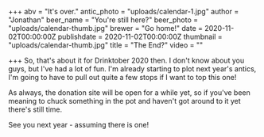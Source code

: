 +++
abv = "It's over."
antic_photo = "uploads/calendar-1.jpg"
author = "Jonathan"
beer_name = "You're still here?"
beer_photo = "uploads/calendar-thumb.jpg"
brewer = "Go home!"
date = 2020-11-02T00:00:00Z
publishdate = 2020-11-02T00:00:00Z
thumbnail = "uploads/calendar-thumb.jpg"
title = "The End?"
video = ""

+++
So, that's about it for Drinktober 2020 then. I don't know about you guys, but I've had a lot of fun. I'm already starting to plot next year's antics, I'm going to have to pull out quite a few stops if I want to top this one!

As always, the donation site will be open for a while yet, so if you've been meaning to chuck something in the pot and haven't got around to it yet there's still time.

See you next year - assuming there is one!